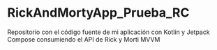 # RickAndMortyApp_Prueba_RC
Repositorio con el código fuente de mi aplicación con Kotlin y Jetpack Compose consumiendo el API de Rick y Morti MVVM
